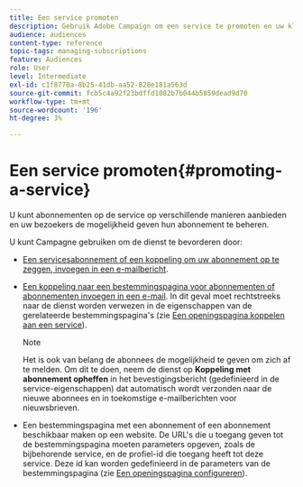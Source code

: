```yaml
---
title: Een service promoten
description: Gebruik Adobe Campaign om een service te promoten en uw klanten te bereiken via speciale bestemmingspagina's, e-mails of rechtstreeks op uw website.
audience: audiences
content-type: reference
topic-tags: managing-subscriptions
feature: Audiences
role: User
level: Intermediate
exl-id: c1f8770a-8b25-41db-aa52-828e181a563d
source-git-commit: fcb5c4a92f23bdffd1082b7b044b5859dead9d70
workflow-type: tm+mt
source-wordcount: '196'
ht-degree: 3%

---
```


# Een service promoten{#promoting-a-service}

U kunt abonnementen op de service op verschillende manieren aanbieden en uw bezoekers de mogelijkheid geven hun abonnement te beheren.

U kunt Campagne gebruiken om de dienst te bevorderen door:

* [Een servicesabonnement of een koppeling om uw abonnement op te zeggen, invoegen in een e-mailbericht](../../designing/using/links.md#inserting-a-link).

* [Een koppeling naar een bestemmingspagina voor abonnementen of abonnementen invoegen in een e-mail](../../designing/using/links.md). In dit geval moet rechtstreeks naar de dienst worden verwezen in de eigenschappen van de gerelateerde bestemmingspagina&#39;s (zie [Een openingspagina koppelen aan een service](../../channels/using/configuring-landing-page.md#linking-a-landing-page-to-a-service)).

   >[!NOTE]
   >
   >Het is ook van belang de abonnees de mogelijkheid te geven om zich af te melden. Om dit te doen, neem de dienst op <b>Koppeling met abonnement opheffen</b> in het bevestigingsbericht (gedefinieerd in de service-eigenschappen) dat automatisch wordt verzonden naar de nieuwe abonnees en in toekomstige e-mailberichten voor nieuwsbrieven.

* Een bestemmingspagina met een abonnement of een abonnement beschikbaar maken op een website. De URL&#39;s die u toegang geven tot de bestemmingspagina moeten parameters opgeven, zoals de bijbehorende service, en de profiel-id die toegang heeft tot deze service. Deze id kan worden gedefinieerd in de parameters van de bestemmingspagina (zie [Een openingspagina configureren](../../channels/using/configuring-landing-page.md)).

